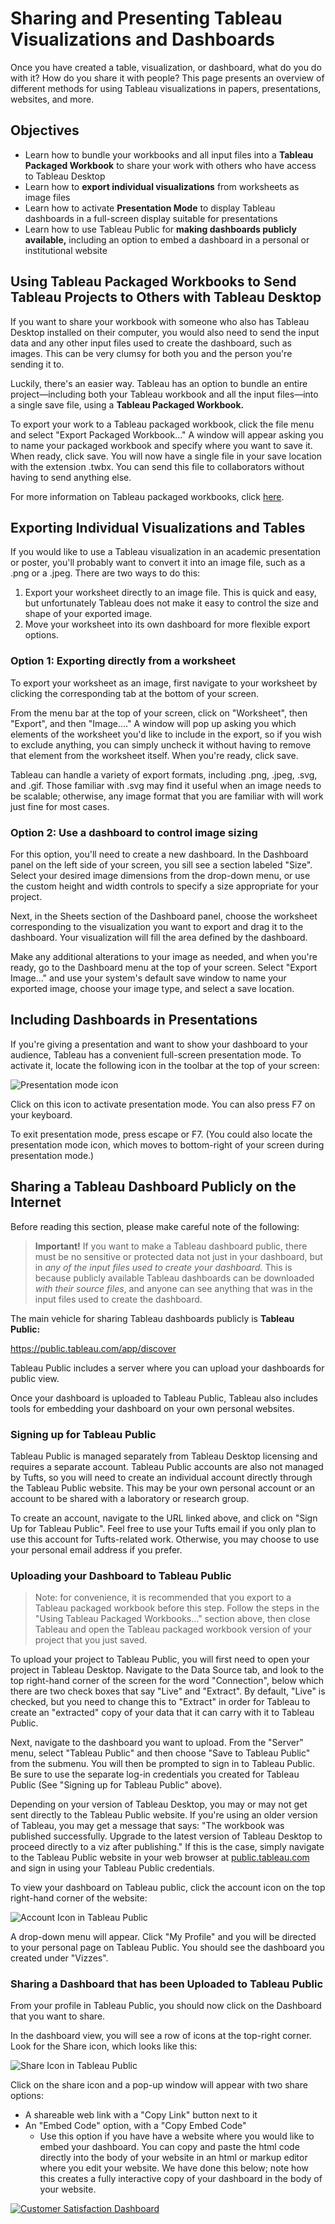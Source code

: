 # Sharing and Presenting Tableau Visualizations and Dashboards

Once you have created a table, visualization, or dashboard, what do you do with it? How do you share it with people? This page presents an overview of different methods for using Tableau visualizations in papers, presentations, websites, and more.

## Objectives

- Learn how to bundle your workbooks and all input files into a **Tableau Packaged Workbook** to share your work with others who have access to Tableau Desktop
- Learn how to **export individual visualizations** from worksheets as image files
- Learn how to activate **Presentation Mode** to display Tableau dashboards in a full-screen display suitable for presentations
- Learn how to use Tableau Public for **making dashboards publicly available,** including an option to embed a dashboard in a personal or institutional website

## Using Tableau Packaged Workbooks to Send Tableau Projects to Others with Tableau Desktop

If you want to share your workbook with someone who also has Tableau Desktop installed on their computer, you would also need to send the input data and any other input files used to create the dashboard, such as images. This can be very clumsy for both you and the person you're sending it to.

Luckily, there's an easier way. Tableau has an option to bundle an entire project—including both your Tableau workbook and all the input files—into a single save file, using a **Tableau Packaged Workbook.**

To export your work to a Tableau packaged workbook, click the file menu and select "Export Packaged Workbook..." A window will appear asking you to name your packaged workbook and specify where you want to save it. When ready, click save. You will now have a single file in your save location with the extension .twbx. You can send this file to collaborators without having to send anything else.

For more information on Tableau packaged workbooks, click [here](https://help.tableau.com/current/pro/desktop/en-us/save_savework_packagedworkbooks.htm).

## Exporting Individual Visualizations and Tables

If you would like to use a Tableau visualization in an academic presentation or poster, you'll probably want to convert it into an image file, such as a .png or a .jpeg. There are two ways to do this:

1. Export your worksheet directly to an image file. This is quick and easy, but unfortunately Tableau does not make it easy to control the size and shape of your exported image.
1. Move your worksheet into its own dashboard for more flexible export options.

### Option 1: Exporting directly from a worksheet

To export your worksheet as an image, first navigate to your worksheet by clicking the corresponding tab at the bottom of your screen.

From the menu bar at the top of your screen, click on "Worksheet", then "Export", and then "Image...." A window will pop up asking you which elements of the worksheet you'd like to include in the export, so if you wish to exclude anything, you can simply uncheck it without having to remove that element from the worksheet itself. When you're ready, click save.

Tableau can handle a variety of export formats, including .png, .jpeg, .svg, and .gif. Those familiar with .svg may find it useful when an image needs to be scalable; otherwise, any image format that you are familiar with will work just fine for most cases.

### Option 2: Use a dashboard to control image sizing

For this option, you'll need to create a new dashboard. In the Dashboard panel on the left side of your screen, you sill see a section labeled "Size". Select your desired image dimensions from the drop-down menu, or use the custom height and width controls to specify a size appropriate for your project.

Next, in the Sheets section of the Dashboard panel, choose the worksheet corresponding to the visualization you want to export and drag it to the dashboard. Your visualization will fill the area defined by the dashboard.

Make any additional alterations to your image as needed, and when you're ready, go to the Dashboard menu at the top of your screen. Select "Export Image..." and use your system's default save window to name your exported image, choose your image type, and select a save location.

## Including Dashboards in Presentations

If you're giving a presentation and want to show your dashboard to your audience, Tableau has a convenient full-screen presentation mode. To activate it, locate the following icon in the toolbar at the top of your screen:

<img src="https://tufts.box.com/shared/static/vp1c7iumkbjzno0qwbf3ji3jhdzykqki.png" alt="Presentation mode icon">

Click on this icon to activate presentation mode. You can also press F7 on your keyboard.

To exit presentation mode, press escape or F7. (You could also locate the presentation mode icon, which moves to bottom-right of your screen during presentation mode.)

## Sharing a Tableau Dashboard Publicly on the Internet

Before reading this section, please make careful note of the following:

> **Important!** If you want to make a Tableau dashboard public, there must be no sensitive or protected data not just in your dashboard, but in *any of the input files used to create your dashboard.* This is because publicly available Tableau dashboards can be downloaded *with their source files*, and anyone can see anything that was in the input files used to create the dashboard.

The main vehicle for sharing Tableau dashboards publicly is **Tableau Public:**

https://public.tableau.com/app/discover

Tableau Public includes a server where you can upload your dashboards for public view.

Once your dashboard is uploaded to Tableau Public, Tableau also includes tools for embedding your dashboard on your own personal websites.

### Signing up for Tableau Public

Tableau Public is managed separately from Tableau Desktop licensing and requires a separate account. Tableau Public accounts are also not managed by Tufts, so you will need to create an individual account directly through the Tableau Public website. This may be your own personal account or an account to be shared with a laboratory or research group.

To create an account, navigate to the URL linked above, and click on "Sign Up for Tableau Public". Feel free to use your Tufts email if you only plan to use this account for Tufts-related work. Otherwise, you may choose to use your personal email address if you prefer.

### Uploading your Dashboard to Tableau Public

> Note: for convenience, it is recommended that you export to a Tableau packaged workbook before this step. Follow the steps in the "Using Tableau Packaged Workbooks..." section above, then close Tableau and open the Tableau packaged workbook version of your project that you just saved.

To upload your project to Tableau Public, you will first need to open your project in Tableau Desktop. Navigate to the Data Source tab, and look to the top right-hand corner of the screen for the word "Connection", below which there are two check boxes that say "Live" and "Extract". By default, "Live" is checked, but you need to change this to "Extract" in order for Tableau to create an "extracted" copy of your data that it can carry with it to Tableau Public.

Next, navigate to the dashboard you want to upload. From the "Server" menu, select "Tableau Public" and then choose "Save to Tableau Public" from the submenu. You will then be prompted to sign in to Tableau Public. Be sure to use the separate log-in credentials you created for Tableau Public (See "Signing up for Tableau Public" above).

Depending on your version of Tableau Desktop, you may or may not get sent directly to the Tableau Public website. If you're using an older version of Tableau, you may get a message that says: "The workbook was published successfully. Upgrade to the latest version of Tableau Desktop to proceed directly to a viz after publishing." If this is the case, simply navigate to the Tableau Public website in your web browser at [public.tableau.com](public.tableau.com) and sign in using your Tableau Public credentials.

To view your dashboard on Tableau public, click the account icon on the top right-hand corner of the website:

<img src="https://tufts.box.com/shared/static/zxzf7c8adxrlck1oq5sw2813ugdaxn1q.png" alt="Account Icon in Tableau Public">

A drop-down menu will appear. Click "My Profile" and you will be directed to your personal page on Tableau Public. You should see the dashboard you created under "Vizzes".

### Sharing a Dashboard that has been Uploaded to Tableau Public

From your profile in Tableau Public, you should now click on the Dashboard that you want to share.

In the dashboard view, you will see a row of icons at the top-right corner. Look for the Share icon, which looks like this:

<img src=https://tufts.box.com/shared/static/ilks2ewi5s81fen65frl53mk6ahsmlci.png, alt= "Share Icon in Tableau Public">

Click on the share icon and a pop-up window will appear with two share options:

- A shareable web link with a "Copy Link" button next to it
- An "Embed Code" option, with a "Copy Embed Code"
  - Use this option if you have have a website where you would like to embed your dashboard. You can copy and paste the html code directly into the body of your website in an html or markup editor where you edit your website. We have done this below; note how this creates a fully interactive copy of your dashboard in the body of your website.

<div>
<div class='tableauPlaceholder' id='viz1747940314047' style='position: relative'><noscript><a href='#'><img alt='Customer Satisfaction Dashboard ' src='https:&#47;&#47;public.tableau.com&#47;static&#47;images&#47;Tu&#47;TuftsTableauTutorial-JumbosCroissants&#47;CustomerSatisfactionDashboard&#47;1_rss.png' style='border: none' /></a></noscript><object class='tableauViz'  style='display:none;'><param name='host_url' value='https%3A%2F%2Fpublic.tableau.com%2F' /> <param name='embed_code_version' value='3' /> <param name='site_root' value='' /><param name='name' value='TuftsTableauTutorial-JumbosCroissants&#47;CustomerSatisfactionDashboard' /><param name='tabs' value='no' /><param name='toolbar' value='yes' /><param name='static_image' value='https:&#47;&#47;public.tableau.com&#47;static&#47;images&#47;Tu&#47;TuftsTableauTutorial-JumbosCroissants&#47;CustomerSatisfactionDashboard&#47;1.png' /> <param name='animate_transition' value='yes' /><param name='display_static_image' value='yes' /><param name='display_spinner' value='yes' /><param name='display_overlay' value='yes' /><param name='display_count' value='yes' /><param name='language' value='en-US' /></object></div>                <script type='text/javascript'>                    var divElement = document.getElementById('viz1747940314047');                    var vizElement = divElement.getElementsByTagName('object')[0];                    if ( divElement.offsetWidth > 800 ) { vizElement.style.width='1000px';vizElement.style.height='827px';} else if ( divElement.offsetWidth > 500 ) { vizElement.style.width='1000px';vizElement.style.height='827px';} else { vizElement.style.width='100%';vizElement.style.height='927px';}                     var scriptElement = document.createElement('script');                    scriptElement.src = 'https://public.tableau.com/javascripts/api/viz_v1.js';                    vizElement.parentNode.insertBefore(scriptElement, vizElement);                </script>
</div>
